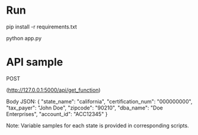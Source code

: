 # Run 
pip install -r requirements.txt

python app.py

# API sample 
  POST

  
  (http://127.0.0.1:5000/api/get_function)

  
  Body JSON:
  {
    "state_name": "california",
    "certification_num": "000000000",
    "tax_payer": "John Doe",
    "zipcode": "90210",
    "dba_name": "Doe Enterprises",
    "account_id": "ACC12345"
}


Note: Variable samples for each state is provided in corresponding scripts.
